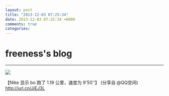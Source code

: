 ```yaml
---
layout: post
title: "2013-12-03 07:25:34"
date: 2013-12-03 07:25:34 +0800
comments: true
categories: 
---
```


# freeness's blog

----------

![](http://okqmqrbgo.bkt.clouddn.com/201312030725341.jpg)

>
【Nike 显示 bo 跑了 1.19 公里，速度为 9'50''】 (分享自 @QQ空间) http://url.cn/JiEJ3L